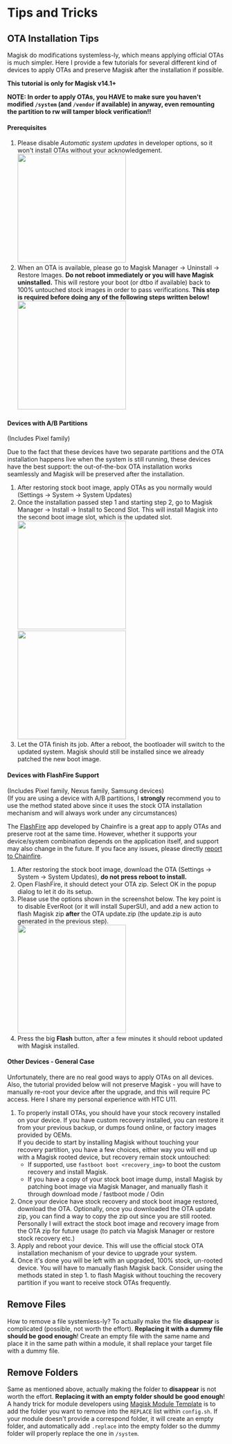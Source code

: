 # Tips and Tricks

## OTA Installation Tips
Magisk do modifications systemless-ly, which means applying official OTAs is much simpler. Here I provide a few tutorials for several different kind of devices to apply OTAs and preserve Magisk after the installation if possible.

**This tutorial is only for Magisk v14.1+**

**NOTE: In order to apply OTAs, you HAVE to make sure you haven't modified `/system` (and `/vendor` if available) in anyway, even remounting the partition to rw will tamper block verification!!**

#### Prerequisites
1. Please disable *Automatic system updates* in developer options, so it won't install OTAs without your acknowledgement.  
    <img src="images/disable_auto_ota.png" width="250">
1. When an OTA is available, please go to Magisk Manager → Uninstall → Restore Images. **Do not reboot immediately or you will have Magisk uninstalled.** This will restore your boot (or dtbo if available) back to 100% untouched stock images in order to pass verifications. **This step is required before doing any of the following steps written below!**  
    <img src="images/restore_img.png" width="250">

#### Devices with A/B Partitions
(Includes Pixel family)

Due to the fact that these devices have two separate partitions and the OTA installation happens live when the system is still running, these devices have the best support: the out-of-the-box OTA installation works seamlessly and Magisk will be preserved after the installation.

1. After restoring stock boot image, apply OTAs as you normally would (Settings → System → System Updates)
1. Once the installation passed step 1 and starting step 2, go to Magisk Manager → Install → Install to Second Slot. This will install Magisk into the second boot image slot, which is the updated slot.  
    <img src="images/ota_step2.png" width="250"> <img src="images/install_second_slot.png" width="250">
1. Let the OTA finish its job. After a reboot, the bootloader will switch to the updated system. Magisk should still be installed since we already patched the new boot image.

#### Devices with FlashFire Support
(Includes Pixel family, Nexus family, Samsung devices)  
(If you are using a device with A/B partitions, I **strongly** recommend you to use the method stated above since it uses the stock OTA installation mechanism and will always work under any circumstances)

The [FlashFire](https://play.google.com/store/apps/details?id=eu.chainfire.flash) app developed by Chainfire is a great app to apply OTAs and preserve root at the same time. However, whether it supports your device/system combination depends on the application itself, and support may also change in the future. If you face any issues, please directly [report to Chainfire](https://forum.xda-developers.com/general/paid-software/flashfire-t3075433).  

1. After restoring the stock boot image, download the OTA (Settings → System → System Updates), **do not press reboot to install.**
1. Open FlashFire, it should detect your OTA zip. Select OK in the popup dialog to let it do its setup.
1. Please use the options shown in the screenshot below. The key point is to disable EverRoot (or it will install SuperSU), and add a new action to flash Magisk zip **after** the OTA update.zip (the update.zip is auto generated in the previous step).  
    <img src="images/flashfire.png" width="250">
1. Press the big **Flash** button, after a few minutes it should reboot updated with Magisk installed.

#### Other Devices - General Case
Unfortunately, there are no real good ways to apply OTAs on all devices. Also, the tutorial provided below will not preserve Magisk - you will have to manually re-root your device after the upgrade, and this will require PC access. Here I share my personal experience with HTC U11.

1. To properly install OTAs, you should have your stock recovery installed on your device. If you have custom recovery installed, you can restore it from your previous backup, or dumps found online, or factory images provided by OEMs.  
If you decide to start by installing Magisk without touching your recovery partition, you have a few choices, either way you will end up with a Magisk rooted device, but recovery remain stock untouched:
    - If supported, use `fastboot boot <recovery_img>` to boot the custom recovery and install Magisk. 
    - If you have a copy of your stock boot image dump, install Magisk by patching boot image via Magisk Manager, and manually flash it through download mode / fastboot mode / Odin
1. Once your device have stock recovery and stock boot image restored, download the OTA. Optionally, once you downloaded the OTA update zip, you can find a way to copy the zip out since you are still rooted. Personally I will extract the stock boot image and recovery image from the OTA zip for future usage (to patch via Magisk Manager or restore stock recovery etc.)
1. Apply and reboot your device. This will use the official stock OTA installation mechanism of your device to upgrade your system.
1. Once it's done you will be left with an upgraded, 100% stock, un-rooted device. You will have to manually flash Magisk back. Consider using the methods stated in step 1. to flash Magisk without touching the recovery partition if you want to receive stock OTAs frequently.

## Remove Files
How to remove a file systemless-ly? To actually make the file **disappear** is complicated (possible, not worth the effort). **Replacing it with a dummy file should be good enough**! Create an empty file with the same name and place it in the same path within a module, it shall replace your target file with a dummy file.

## Remove Folders
Same as mentioned above, actually making the folder to **disappear** is not worth the effort. **Replacing it with an empty folder should be good enough**! A handy trick for module developers using [Magisk Module Template](https://github.com/topjohnwu/magisk-module-template) is to add the folder you want to remove into the `REPLACE` list within `config.sh`. If your module doesn't provide a correspond folder, it will create an empty folder, and automatically add `.replace` into the empty folder so the dummy folder will properly replace the one in `/system`.